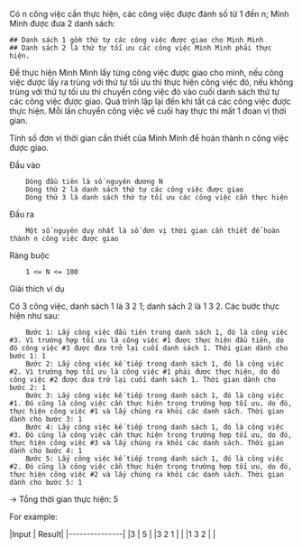 Có n công việc cần thực hiện, các công việc được đánh số từ 1 đến n; Minh Minh được đưa 2 danh sách:

    ## Danh sách 1 gồm thứ tự các công việc được giao cho Minh Minh
    ## Danh sách 2 là thứ tự tối ưu các công việc Minh Minh phải thực hiện.

Để thực hiện Minh Minh lấy từng công việc được giao cho mình, nếu công việc được lấy ra trùng với thứ tự tối ưu thì thực hiện công việc đó, nếu không trùng với thứ tự tối ưu thì chuyển công việc đó vào cuối danh sách thứ tự các công việc được giao. Quá trình lặp lại đến khi tất cả các công việc được thực hiện. Mỗi lần chuyển công việc về cuối hay thực thi mất 1 đoan vị thời gian.

Tính số đơn vị thời gian cần thiết của Minh Minh để hoàn thành n công việc được giao.

Đầu vào
```
    Dòng đầu tiên là số nguyên dương N
    Dòng thứ 2 là danh sách thứ tự các công việc được giao
    Dòng thứ 3 là danh sách thứ tự tối ưu các công việc cần thực hiện
```
Đầu ra
```
    Một số nguyên duy nhất là số đơn vị thời gian cần thiết để hoàn thành n công việc được giao 
```

Ràng buộc
```
    1 <= N <= 100
```
Giải thích ví dụ

Có 3 công việc, danh sách 1 là 3 2 1; danh sách 2 là 1 3 2. Các bước thực hiện như sau:
```
    Bước 1: Lấy công việc đầu tiên trong danh sách 1, đó là công việc #3. Vì trường hợp tối ưu là công việc #1 được thực hiện đầu tiên, do đó công việc #3 được đưa trở lại cuối danh sách 1. Thời gian dành cho bước 1: 1
    Bước 2: Lấy công việc kế tiếp trong danh sách 1, đó là công việc #2. Vì trường hợp tối ưu là công việc #1 phải được thực hiện, do đó công việc #2 được đưa trở lại cuối danh sách 1. Thời gian dành cho bước 2: 1
    Bước 3: Lấy công việc kế tiếp trong danh sách 1, đó là công việc #1. Đó cũng là công việc cần thực hiện trong trường hợp tối ưu, do đó, thực hiện công việc #1 và lấy chúng ra khỏi các danh sách. Thời gian dành cho bước 3: 1
    Bước 4: Lấy công việc kế tiếp trong danh sách 1, đó là công việc #3. Đó cũng là công việc cần thực hiện trong trường hợp tối ưu, do đó, thực hiện công việc #3 và lấy chúng ra khỏi các danh sách. Thời gian dành cho bước 4: 1
    Bước 5: Lấy công việc kế tiếp trong danh sách 1, đó là công việc #2. Đó cũng là công việc cần thực hiện trong trường hợp tối ưu, do đó, thực hiện công việc #2 và lấy chúng ra khỏi các danh sách. Thời gian dành cho bước 5: 1
```
-> Tổng thời gian thực hiện: 5

For example:

|Input |  Result|
|---------------|
|3     |  5     |
|3 2 1 |        |
|1 3 2 |        |
